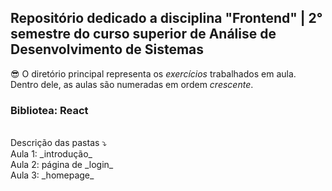 ## Repositório dedicado a disciplina "Frontend" | 2° semestre do curso superior de Análise de Desenvolvimento de Sistemas

😎 O diretório principal representa os _exercícios_ trabalhados em aula. Dentro dele, as aulas são numeradas em ordem _crescente_.

### Bibliotea: React
<br>
Descrição das pastas ⤵ <br>
Aula 1: _introdução_ <br>
Aula 2: página de _login_ <br>
Aula 3: _homepage_
